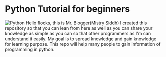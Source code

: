 # Python Tutorial for beginners
![Python](https://1.bp.blogspot.com/-kNhAMJs8URc/U1CHMzHqqQI/AAAAAAAAU88/87mxj2WQU5s/s1600/zen-of-python-poster-a3.png)
Hello flocks, this is Mr. Blogger(Mistry Siddh) I created this repository so that you can lean from here as well as you can share your knowledge as simple as you can so that other programmers as I'm can understand it easily. My goal is to spread knowledge and gain knowledge for learning purpose. This repo will help many people to gain information of programming in python. 